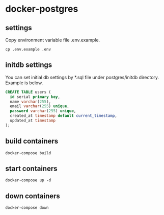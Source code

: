# docker-postgres

## settings

Copy environment variable file .env.example.

```
cp .env.example .env
```

## initdb settings

You can set initial db settings by \*.sql file under postgres/initdb directory.
Example is below.

```sql
CREATE TABLE users (
  id serial primary key,
  name varchar(255),
  email varchar(255) unique,
  password varchar(255) unique,
  created_at timestamp default current_timestamp,
  updated_at timestamp
);
```

## build containers

```
docker-compose build
```

## start containers

```
docker-compose up -d
```

## down containers

```
docker-compose down
```
